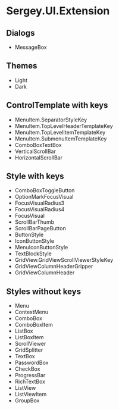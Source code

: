 # Sergey.UI.Extension
## Dialogs
- MessageBox
## Themes
- Light
- Dark
## ControlTemplate with keys
- MenuItem.SeparatorStyleKey
- MenuItem.TopLevelHeaderTemplateKey
- MenuItem.TopLevelItemTemplateKey
- MenuItem.SubmenuItemTemplateKey
- ComboBoxTextBox
- VerticalScrollBar
- HorizontalScrollBar
## Style with keys
- ComboBoxToggleButton
- OptionMarkFocusVisual
- FocusVisualRadius3
- FocusVisualRadius4
- FocusVisual
- ScrollBarThumb
- ScrollBarPageButton
- ButtonStyle
- IconButtonStyle
- MenuIconButtonStyle
- TextBlockStyle
- GridView.GridViewScrollViewerStyleKey
- GridViewColumnHeaderGripper
- GridViewColumnHeader
## Styles without keys
- Menu
- ContextMenu
- ComboBox
- ComboBoxItem
- ListBox
- ListBoxItem
- ScrollViewer
- GridSplitter
- TextBox
- PasswordBox
- CheckBox
- ProgressBar
- RichTextBox
- ListView
- ListViewItem
- GroupBox